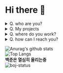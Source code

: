 # Hi there :wave:

<details>
  <summary>Q. who are you?</summary>
  
  ## I am ...
  SO CUTE!<br>
  Who hates PYTHON(I called it 뱀장어)
</details>
<details>
  <summary>Q. My projects</summary>
  
  ## Let's SEE
  | project name  | Position | Url |
  |:-------------------- |:--------:|:------ |
  | Stop-Uncle (아저씨 그만) | backend | [`Repo`](https://github.com/Team-WAVE-x/Stop-uncle)
  | Choa bot (초아봇)        | Owner(full stack) | [`discord`](https://discord.gg/Jz6pmBh), [`kdbl`](https://koreanbots.dev/bots/634033788938223617), [`Web`](https://choa.teamps.shop)
  | eaudi.ga (주소단축기 어디.가)        | Owner(full stack) | [`Web`](http://eaudi.ga/)
  | TP_forum (팀파스텔 포럼 관리봇) | Owner(full stack) | [`discord`](https://discord.gg/Jz6pmBh), [`Repo`](https://github.com/Muzihuzi/TP_Forum)
  more in [`HERE`](https://www.notion.so/d5e7316feda9485790da8fa4b251ebbc)
</details>

<details>
  <summary>Q. where do you work?</summary>
  
  ## I'm working for...
  | Organization & Team  | Position | Links  |
  |:-------------------- |:--------:|:------ |
  | Team Pastel     | Owner    | [`discord`](https://discord.gg/Jz6pmBh)
  | Team Wave            | Member (backend Dev)   | [`discord`](https://discord.gg/ctFpAHj), [`github`](https://github.com/Team-WAVE-x)
  | DIN    | Member(backend Dev)   | [`dimigo.in`](https://github.com/dimigoin), [`dimigo.life`](https://github.com/Dimigo-Life-Team)
  | Team Delta    | Member(planning)   | nothing here :C
</details>

<details>
  <summary>Q. how can I reach you?</summary>
  
  ## Contact
  * email ([dyij@teampastel.kro.kr](mailto:dyij@teampastel.kro.kr))
  * discord ([!낌새#6643](https://discord.gg/Jz6pmBh))
</details>


![Anurag's github stats](https://github-readme-stats.vercel.app/api?username=muzihuzi&count_private=true)
<br>
![Top Langs](https://github-readme-stats.vercel.app/api/top-langs/?username=muzihuzi&count_private=true&layout=compact)
<br>
**백준은 열심히 올리는중**<br>
![boj-status](http://mazassumnida.wtf/api/v2/generate_badge?boj=yurihana)
<!-- ![ReadMe Card](https://github-readme-stats.vercel.app/api/pin/?username=anuraghazra&repo=github-readme-stats) -->
